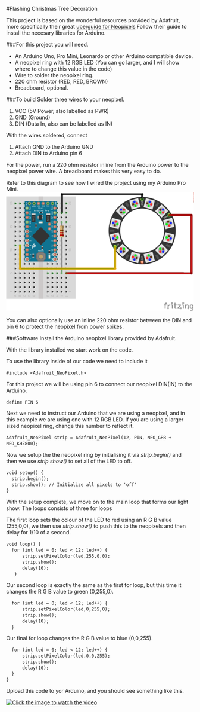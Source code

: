 #Flashing Christmas Tree Decoration

This project is based on the wonderful resources provided by Adafruit, more specifically their great [uberguide for Neopixels](https://learn.adafruit.com/downloads/pdf/adafruit-neopixel-uberguide.pdf)
Follow their guide to install the necesary libraries for Arduino.

###For this project you will need.

* An Arduino Uno, Pro Mini, Leonardo or other Arduino compatible device.
* A neopixel ring with 12 RGB LED (You can go larger, and I will show where to change this value in the code)
* Wire to solder the neopixel ring.
* 220 ohm resistor (RED, RED, BROWN)
* Breadboard, optional.

###To build
Solder three wires to your neopixel.

1. VCC (5V Power, also labelled as PWR)
2. GND (Ground)
3. DIN (Data In, also can be labelled as IN)

With the wires soldered, connect 

1. Attach GND to the Arduino GND
2. Attach DIN to Arduino pin 6

For the power, run a 220 ohm resistor inline from the Arduino power to the neopixel power wire. A breadboard makes this very easy to do.

Refer to this diagram to see how I wired the project using my Arduino Pro Mini.
![layout of project diagram](./xmas_lights.png)

You can also optionally use an inline 220 ohm resistor between the DIN and pin 6 to protect the neopixel from power spikes.

###Software
Install the Arduino neopixel library provided by Adafruit.

With the library installed we start work on the code.

To use the library inside of our code we need to include it

```Arduino
#include <Adafruit_NeoPixel.h>
```

For this project we will be using pin 6 to connect our neopixel DIN(IN) to the Arduino.

```Arduino
define PIN 6
```

Next we need to instruct our Arduino that we are using a neopixel, and in this example we are using one with 12 RGB LED. If you are using a larger sized neopixel ring, change this number to reflect it.

```Arduino
Adafruit_NeoPixel strip = Adafruit_NeoPixel(12, PIN, NEO_GRB + NEO_KHZ800);
```
Now we setup the the neopixel ring by initialising it via _strip.begin()_ and then we use _strip.show()_ to set all of the LED to off.

```Arduino
void setup() {
  strip.begin();
  strip.show(); // Initialize all pixels to 'off'
}
```
With the setup complete, we move on to the main loop that forms our light show.
The loops consists of three for loops

The first loop sets the colour of the LED to red using an R G B value (255,0,0), we then use _strip.show()_ to push this to the neopixels and then delay for 1/10 of a second.

```Arduino
void loop() {
  for (int led = 0; led < 12; led++) {
      strip.setPixelColor(led,255,0,0);
      strip.show();
      delay(10);
   }
```

Our second loop is exactly the same as the first for loop, but this time it changes the R G B value to green (0,255,0).

```Arduino
  for (int led = 0; led < 12; led++) {
      strip.setPixelColor(led,0,255,0);
      strip.show();
      delay(10);
  }
```

Our final for loop changes the R G B value to blue (0,0,255).

```Arduino
  for (int led = 0; led < 12; led++) {
      strip.setPixelColor(led,0,0,255);
      strip.show();
      delay(10);
  }    
}
```

Upload this code to yor Arduino, and you should see something like this.

[![Click the image to watch the video](https://farm8.staticflickr.com/7527/15369486073_bfddbc0eaf_z_d.jpg)](https://www.youtube.com/watch?v=JX9NkHFaKj8)




